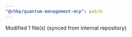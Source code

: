 ```yaml
---
"@chkp/quantum-management-mcp": patch
---
```


Modified 1 file(s) (synced from internal repository)
